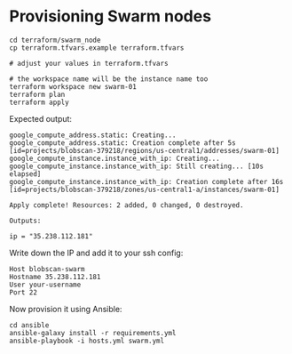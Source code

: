 # Provisioning Swarm nodes

```
cd terraform/swarm_node
cp terraform.tfvars.example terraform.tfvars

# adjust your values in terraform.tfvars

# the workspace name will be the instance name too
terraform workspace new swarm-01
terraform plan
terraform apply
```

Expected output:

```
google_compute_address.static: Creating...
google_compute_address.static: Creation complete after 5s [id=projects/blobscan-379218/regions/us-central1/addresses/swarm-01]
google_compute_instance.instance_with_ip: Creating...
google_compute_instance.instance_with_ip: Still creating... [10s elapsed]
google_compute_instance.instance_with_ip: Creation complete after 16s [id=projects/blobscan-379218/zones/us-central1-a/instances/swarm-01]

Apply complete! Resources: 2 added, 0 changed, 0 destroyed.

Outputs:

ip = "35.238.112.181"
```

Write down the IP and add it to your ssh config:

```
Host blobscan-swarm
Hostname 35.238.112.181
User your-username
Port 22
```

Now provision it using Ansible:

```
cd ansible
ansible-galaxy install -r requirements.yml
ansible-playbook -i hosts.yml swarm.yml
```

